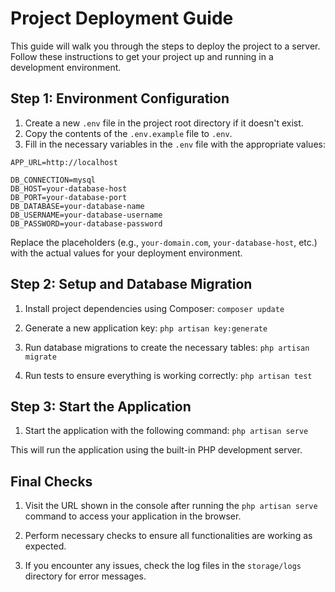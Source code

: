 # Project Deployment Guide

This guide will walk you through the steps to deploy the project to a server. Follow these instructions to get your project up and running in a development environment.

## Step 1: Environment Configuration

1. Create a new `.env` file in the project root directory if it doesn't exist.
2. Copy the contents of the `.env.example` file to `.env`.
3. Fill in the necessary variables in the `.env` file with the appropriate values:

```
APP_URL=http://localhost

DB_CONNECTION=mysql
DB_HOST=your-database-host
DB_PORT=your-database-port
DB_DATABASE=your-database-name
DB_USERNAME=your-database-username
DB_PASSWORD=your-database-password
```


Replace the placeholders (e.g., `your-domain.com`, `your-database-host`, etc.) with the actual values for your deployment environment.

## Step 2: Setup and Database Migration

1. Install project dependencies using Composer:
   `composer update`

2. Generate a new application key:
   `php artisan key:generate`

3. Run database migrations to create the necessary tables:
   `php artisan migrate`

4. Run tests to ensure everything is working correctly:
   `php artisan test`


## Step 3: Start the Application

1. Start the application with the following command:
   `php artisan serve`


This will run the application using the built-in PHP development server.

## Final Checks

1. Visit the URL shown in the console after running the `php artisan serve` command to access your application in the browser.

2. Perform necessary checks to ensure all functionalities are working as expected.

3. If you encounter any issues, check the log files in the `storage/logs` directory for error messages.






